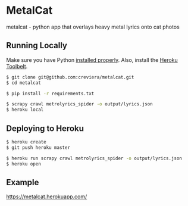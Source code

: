 # MetalCat

metalcat - python app that overlays heavy metal lyrics onto cat photos

## Running Locally

Make sure you have Python [installed properly](http://install.python-guide.org).  Also, install the [Heroku Toolbelt](https://toolbelt.heroku.com/).

```sh
$ git clone git@github.com:creviera/metalcat.git
$ cd metalcat

$ pip install -r requirements.txt

$ scrapy crawl metrolyrics_spider -o output/lyrics.json
$ heroku local
```

## Deploying to Heroku

```sh
$ heroku create
$ git push heroku master

$ heroku run scrapy crawl metrolyrics_spider -o output/lyrics.json
$ heroku open
```

## Example

https://metalcat.herokuapp.com/
